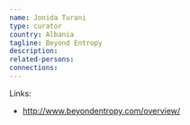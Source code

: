 ```yaml
---
name: Jonida Turani
type: curator
country: Albania
tagline: Beyond Entropy
description:
related-persons:
connections:
---
```

Links:
* <http://www.beyondentropy.com/overview/>
